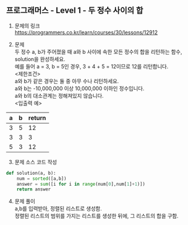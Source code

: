 프로그래머스 - Level 1 - 두 정수 사이의 합       
-------------

1. 문제의 링크   
https://programmers.co.kr/learn/courses/30/lessons/12912        

2. 문제    
두 정수 a, b가 주어졌을 때 a와 b 사이에 속한 모든 정수의 합을 리턴하는 함수, solution을 완성하세요.       
예를 들어 a = 3, b = 5인 경우, 3 + 4 + 5 = 12이므로 12를 리턴합니다.        
<제한조건>      
a와 b가 같은 경우는 둘 중 아무 수나 리턴하세요.       
a와 b는 -10,000,000 이상 10,000,000 이하인 정수입니다.      
a와 b의 대소관계는 정해져있지 않습니다.                 
<입출력 예>                 

|a|b|return|        
|----|-----|-------|
|3|5|12|    
|3|3|3|     
|5|3|12|        

3. 문제 소스 코드 작성      
```python
def solution(a, b):
    num = sorted([a,b])
    answer = sum([i for i in range(num[0],num[1]+1)])
    return answer
```

4. 문제 풀이    
a,b를 입력받아, 정렬된 리스트로 생성함.        
정렬된 리스트의 범위를 가지는 리스트를 생성한 뒤에, 그 리스트의 합을 구함.     

  
